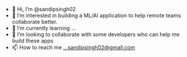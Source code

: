 - 👋 Hi, I’m @sandipsingh02
- 👀 I’m interested in building a ML/AI application to help remote teams collaborate better. 
- 🌱 I’m currently learning ...
- 💞️ I’m looking to collaborate with some developers who can help me build these apps
- 📫 How to reach me ...sandipsingh02@gmail.com

<!---
sandipsingh02/sandipsingh02 is a ✨ special ✨ repository because its `README.md` (this file) appears on your GitHub profile.
You can click the Preview link to take a look at your changes.
--->
